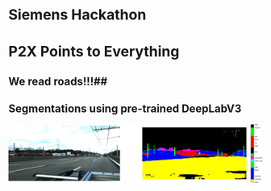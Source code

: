 # Siemens Hackathon

# P2X Points to Everything #

## We read roads!!!##


## Segmentations using pre-trained DeepLabV3 ##
![plot](./software/train_help/segm.png)
